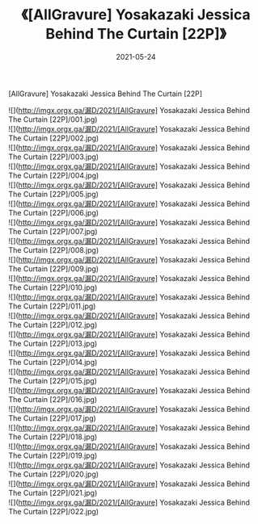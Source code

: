 ﻿---
layout: post
title:  《[AllGravure] Yosakazaki Jessica Behind The Curtain [22P]》
date:   2021-05-24
img: http://imgx.orgx.ga/漏D/2021/[AllGravure] Yosakazaki Jessica Behind The Curtain [22P]/000.jpg
categories: [美女, 清纯, 唯美]
---

[AllGravure] Yosakazaki Jessica Behind The Curtain [22P]

  ![](http://imgx.orgx.ga/漏D/2021/[AllGravure] Yosakazaki Jessica Behind The Curtain [22P]/001.jpg) <br> ![](http://imgx.orgx.ga/漏D/2021/[AllGravure] Yosakazaki Jessica Behind The Curtain [22P]/002.jpg) <br> ![](http://imgx.orgx.ga/漏D/2021/[AllGravure] Yosakazaki Jessica Behind The Curtain [22P]/003.jpg) <br> ![](http://imgx.orgx.ga/漏D/2021/[AllGravure] Yosakazaki Jessica Behind The Curtain [22P]/004.jpg) <br> ![](http://imgx.orgx.ga/漏D/2021/[AllGravure] Yosakazaki Jessica Behind The Curtain [22P]/005.jpg) <br> ![](http://imgx.orgx.ga/漏D/2021/[AllGravure] Yosakazaki Jessica Behind The Curtain [22P]/006.jpg) <br> ![](http://imgx.orgx.ga/漏D/2021/[AllGravure] Yosakazaki Jessica Behind The Curtain [22P]/007.jpg) <br> ![](http://imgx.orgx.ga/漏D/2021/[AllGravure] Yosakazaki Jessica Behind The Curtain [22P]/008.jpg) <br> ![](http://imgx.orgx.ga/漏D/2021/[AllGravure] Yosakazaki Jessica Behind The Curtain [22P]/009.jpg) <br> ![](http://imgx.orgx.ga/漏D/2021/[AllGravure] Yosakazaki Jessica Behind The Curtain [22P]/010.jpg) <br> ![](http://imgx.orgx.ga/漏D/2021/[AllGravure] Yosakazaki Jessica Behind The Curtain [22P]/011.jpg) <br> ![](http://imgx.orgx.ga/漏D/2021/[AllGravure] Yosakazaki Jessica Behind The Curtain [22P]/012.jpg) <br> ![](http://imgx.orgx.ga/漏D/2021/[AllGravure] Yosakazaki Jessica Behind The Curtain [22P]/013.jpg) <br> ![](http://imgx.orgx.ga/漏D/2021/[AllGravure] Yosakazaki Jessica Behind The Curtain [22P]/014.jpg) <br> ![](http://imgx.orgx.ga/漏D/2021/[AllGravure] Yosakazaki Jessica Behind The Curtain [22P]/015.jpg) <br> ![](http://imgx.orgx.ga/漏D/2021/[AllGravure] Yosakazaki Jessica Behind The Curtain [22P]/016.jpg) <br> ![](http://imgx.orgx.ga/漏D/2021/[AllGravure] Yosakazaki Jessica Behind The Curtain [22P]/017.jpg) <br> ![](http://imgx.orgx.ga/漏D/2021/[AllGravure] Yosakazaki Jessica Behind The Curtain [22P]/018.jpg) <br> ![](http://imgx.orgx.ga/漏D/2021/[AllGravure] Yosakazaki Jessica Behind The Curtain [22P]/019.jpg) <br> ![](http://imgx.orgx.ga/漏D/2021/[AllGravure] Yosakazaki Jessica Behind The Curtain [22P]/020.jpg) <br> ![](http://imgx.orgx.ga/漏D/2021/[AllGravure] Yosakazaki Jessica Behind The Curtain [22P]/021.jpg) <br> ![](http://imgx.orgx.ga/漏D/2021/[AllGravure] Yosakazaki Jessica Behind The Curtain [22P]/022.jpg) <br>